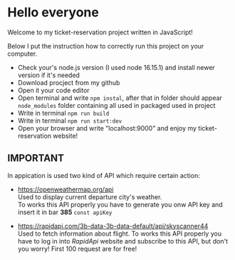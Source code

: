 # Hello everyone  
Welcome to my ticket-reservation project written in JavaScript!

Below I put the instruction how to correctly run this project on your computer.

* Check your's node.js version (I used node 16.15.1) and install newer version if it's needed
* Download procject from my github
* Open it your code editor
* Open terminal and write `npm instal`, after that in folder should appear `node_modules` folder containing all used in packaged used in project
* Write in terminal `npm run build` 
* Write in terminal `npm run start:dev`
* Open your browser and write "localhost:9000" and enjoy my ticket-reservation website!

## **IMPORTANT**  
In appication is used two kind of API which require certain action:
- https://openweathermap.org/api  
Used to display current departure city's weather.  
To works this API properly you have to generate you onw API key and insert it in bar **385** `const apiKey`

- https://rapidapi.com/3b-data-3b-data-default/api/skyscanner44  
Used to fetch information about flight.
To works this API properly you have to log in into *RapidApi* website and subscribe to this API, but don't you worry! First 100 request are for free!
